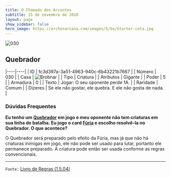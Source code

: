```yaml
---
title: O Chamado dos Arcontes
subtitle: 15 de novembro de 2018
layout: page
show_sidebar: false
hero_image: https://archonarcana.com/images/5/5e/Starter-cota.jpg
---
```


![030](https://cdn.keyforgegame.com/media/card_front/pt/341_030_X82H79CQ6XH6_pt.png)

## Quebrador

|----|----|
| ID | fc3d397a-3a51-4963-940c-6b43221b7667 |
| Número | 030 |
| Casa | ![Brobnar](https://archonarcana.com/images/thumb/e/e0/Brobnar.png/22px-Brobnar.png "Brobnar") |
| Tipo | Criatura |
| Atributos | Gigante |
| Poder | 5 |
| Armadura | 0 |
| Texto | Jogar: O seu oponente perde 1A. |
| Raridade | Comum |
| Dizeres | Se ele não gostar, ele quebra.  E ele não gosta de nada. |

### Dúvidas Frequentes

**Eu tenho um [Quebrador](/cota/030) em jogo e meu oponente não
tem criaturas em sua linha de batalha. Eu jogo o card [Fúria](/cota/001) e escolho resolvê-la no Quebrador. O que acontece?**

O Quebrador será preparado pelo efeito da Fúria, mas já que não há
criaturas inimigas em jogo, ele não pode ser usado para lutar, portanto
ele permanece preparado. A criatura pode então ser usada conforme as
regras convencionais.

<hr/>

`Fonte:` [Livro de Regras (1.5.04)](https://drive.google.com/open?id=14pM1J8ZR_4hZbGFZt-ArQdAGsHCPEQdE)
